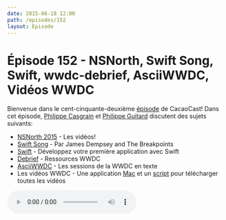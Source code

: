 ```yaml
---
date: 2015-06-18 12:00
path: /episodes/152
layout: Episode
---
```

# Épisode 152 - NSNorth, Swift Song, Swift, wwdc-debrief, AsciiWWDC, Vidéos WWDC
<p>Bienvenue dans le cent-cinquante-deuxième <a href="https://archive.org/download/cacaocast/cacaocast_152.m4a" title="CacaoCast Episode 152">épisode</a> de CacaoCast! Dans cet épisode, <a href="http://www.twitter.com/philippec" title="Philippe Casgrain sur Twitter">Philippe Casgrain</a> et <a href="http://www.twitter.com/philippeguitard" title="Philippe Guitard sur Twitter">Philippe Guitard</a> discutent des sujets suivants:</p>
<ul><li><a href="http://nsnorth.ca/media.html" title="NSNorth 2015">NSNorth 2015</a> - Les vidéos!</li>
<li><a href="https://www.youtube.com/watch?v=ruX0AmkDTvM&amp;feature=youtu.be" title="Swift Song">Swift Song</a> - Par James Dempsey and The Breakpoints</li>
<li><a href="https://developer.apple.com/library/prerelease/ios/referencelibrary/GettingStarted/DevelopiOSAppsSwift/index.html#//apple_ref/doc/uid/TP40015214-CH2-SW1" title="Swift">Swift</a> - Développez votre première application avec Swift</li>
<li><a href="https://github.com/wwdc-debrief/wwdc-debrief" title="Debrief">Debrief</a> - Ressources WWDC</li>
<li><a href="http://asciiwwdc.com" title="AsciiWWDC">AsciiWWDC</a> - Les sessions de la WWDC en texte</li>
<li>Les vidéos WWDC - Une application <a href="https://github.com/insidegui/WWDC" title="Mac">Mac</a> et un <a href="https://github.com/ohoachuck/wwdc-downloader" title="script">script</a> pour télécharger toutes les vidéos</li>
</ul>
<p><audio controls><source src="https://archive.org/download/cacaocast/cacaocast_152.m4a" type="audio/mpeg"><source src="https://archive.org/download/cacaocast/cacaocast_152.m4a" type="audio/mp4">Votre navigateur ne supporte pas l'élément audio / Your browser does not support the audio element.</audio></p>
